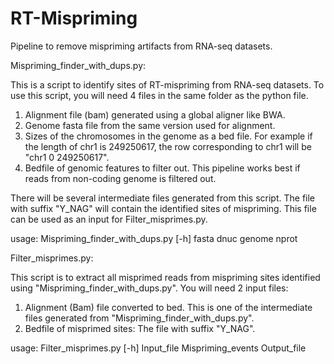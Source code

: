 # RT-Mispriming
Pipeline to remove mispriming artifacts from RNA-seq datasets.

Mispriming_finder_with_dups.py:

This is a script to identify sites of RT-mispriming from RNA-seq datasets. To use this script, you will need 4 files in the same folder as the python file.
1. Alignment file (bam) generated using a global aligner like BWA.
2. Genome fasta file from the same version used for alignment.
3. Sizes of the chromosomes in the genome as a bed file. For example if the length of chr1 is 249250617, the row corresponding to chr1 will be "chr1  0 249250617".
4. Bedfile of genomic features to filter out. This pipeline works best if reads from non-coding genome is filtered out.

There will be several intermediate files generated from this script. The file with suffix "Y_NAG" will contain the identified sites of mispriming. This file can be used as an input for Filter_misprimes.py.

usage: Mispriming_finder_with_dups.py [-h] fasta dnuc genome nprot


Filter_misprimes.py:

This script is to extract all misprimed reads from mispriming sites identified using "Mispriming_finder_with_dups.py". You will need 2 input files:
1. Alignment (Bam) file converted to bed. This is one of the intermediate files generated from "Mispriming_finder_with_dups.py".
2. Bedfile of misprimed sites: The file with suffix "Y_NAG".

usage: Filter_misprimes.py [-h] Input_file Mispriming_events Output_file

